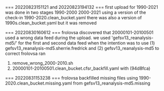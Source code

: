 === 20220823151121 and 20220823194132 ===
first upload for 1990-2021 was done in two stages 1990-2000 2000-2021 using a version of the check-in 
1990-2020.clean_bucket.yaml
there was also a version of 1990s.clean_bucket.yaml but it was removed

=== 20220830160612 ===
frolovsa discovered that 20000101-20100501 used a wrong data feed during the upload. 
we used 'gefsv13_reanalysis-md5/' for the first and second data feed when the intention was to use
(1) gefsv13_reanalysis-md5.sherrie.fredrick and (2) gefsv13_reanalysis-md5
to correct frolovsa ran 
1) remove_wrong_2000-2010.sh
2) 20000101-20100501.clean_bucket.cfsr_backfill.yaml with (94d8fca)

=== 20220831153238 ===
frolovsa backfilled missing files using 1990-2020.clean_bucket.missing.yaml from gefsv13_reanalysis-md5.missing 

